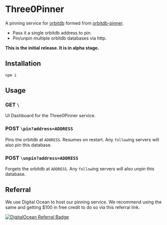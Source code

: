 # Three0Pinner
A pinning service for [orbitdb](https://github.com/orbitdb/orbit-db/) formed from [orbitdb-pinner](https://github.com/orbitdb/orbit-db-pinner).

* Pass it a single orbitdb address to pin.
* Pin/unpin multiple orbitdb databases via http.

**This is the initial release. It is in alpha stage.**

## Installation
```
npm i
```

## Usage

### **GET** `\`
UI Dashboard for the Three0Pinner service.

### **POST** `\pin?address=ADDRESS`

Pins the orbitdb at `ADDRESS`. Resumes on restart. Any `follow`ing servers will also pin this database.

### **POST** `\unpin?address=ADDRESS`

Forgets the orbitdb at `ADDRESS`. Any `follow`ing servers will also unpin this database.

## Referral
We use Digital Ocean to host our pinning service. We recommend using the same and getting $100 in free credit to do so via this referral link.

[![DigitalOcean Referral Badge](https://web-platforms.sfo2.digitaloceanspaces.com/WWW/Badge%203.svg)](https://www.digitalocean.com/?refcode=3a852b46ecfd&utm_campaign=Referral_Invite&utm_medium=Referral_Program&utm_source=badge)


